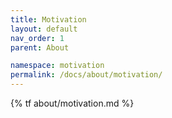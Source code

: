 ```yaml
---
title: Motivation
layout: default
nav_order: 1
parent: About

namespace: motivation
permalink: /docs/about/motivation/
---
```

{% tf about/motivation.md %}